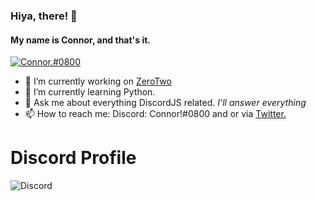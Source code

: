 ### Hiya, there! 👋

#### My name is Connor, and that's it.

[![Connor.#0800](https://img.shields.io/endpoint?label=currently&url=https://dev.discordprofiles.me/api/badge/status/744603004493365330?simple=true)](https://discordextremelist.xyz/en-NZ/users/744603004493365330)

- 🤖 I’m currently working on [ZeroTwo](https://discord.com/oauth2/authorize?client_id=752067809214857298&permissions=1543892087&scope=bot&applications.commands)
- 📝 I’m currently learning Python.
- 💬 Ask me about everything DiscordJS related. *I'll answer everything*
- 📫 How to reach me: Discord: Connor!#0800 and or via [Twitter.](https://twitter.com/ConnorDev_)

# Discord Profile

![Discord](https://discord.c99.nl/widget/theme-3/744603004493365330.png)

